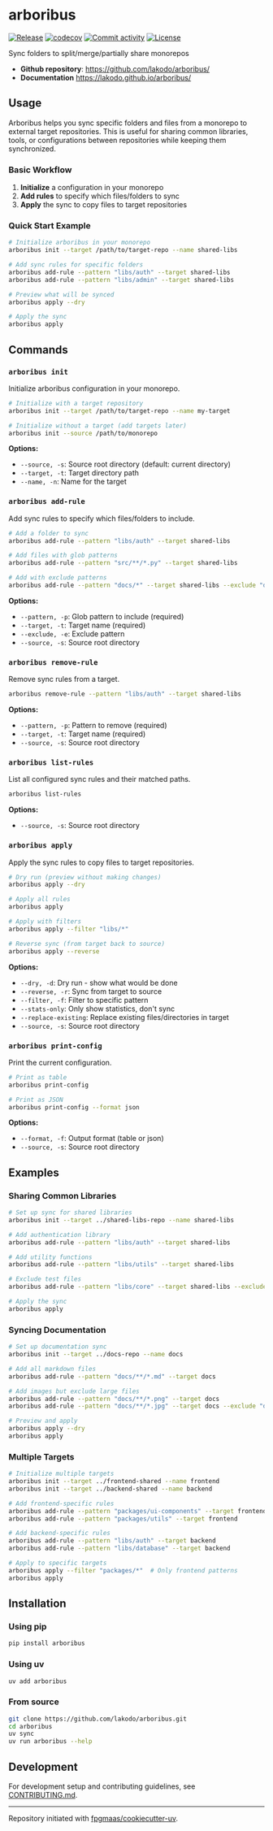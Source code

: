 # arboribus

[![Release](https://img.shields.io/github/v/release/lakodo/arboribus)](https://github.com/lakodo/arboribus/releases)
[![codecov](https://codecov.io/gh/lakodo/arboribus/branch/main/graph/badge.svg)](https://codecov.io/gh/lakodo/arboribus)
[![Commit activity](https://img.shields.io/github/commit-activity/m/lakodo/arboribus)](https://github.com/lakodo/arboribus/graphs/commit-activity)
[![License](https://img.shields.io/github/license/lakodo/arboribus)](https://github.com/lakodo/arboribus/blob/main/LICENSE)

Sync folders to split/merge/partially share monorepos

- **Github repository**: <https://github.com/lakodo/arboribus/>
- **Documentation** <https://lakodo.github.io/arboribus/>

## Usage

Arboribus helps you sync specific folders and files from a monorepo to external target repositories. This is useful for sharing common libraries, tools, or configurations between repositories while keeping them synchronized.

### Basic Workflow

1. **Initialize** a configuration in your monorepo
2. **Add rules** to specify which files/folders to sync
3. **Apply** the sync to copy files to target repositories

### Quick Start Example

```bash
# Initialize arboribus in your monorepo
arboribus init --target /path/to/target-repo --name shared-libs

# Add sync rules for specific folders
arboribus add-rule --pattern "libs/auth" --target shared-libs
arboribus add-rule --pattern "libs/admin" --target shared-libs

# Preview what will be synced
arboribus apply --dry

# Apply the sync
arboribus apply
```

## Commands

### `arboribus init`

Initialize arboribus configuration in your monorepo.

```bash
# Initialize with a target repository
arboribus init --target /path/to/target-repo --name my-target

# Initialize without a target (add targets later)
arboribus init --source /path/to/monorepo
```

**Options:**
- `--source, -s`: Source root directory (default: current directory)
- `--target, -t`: Target directory path
- `--name, -n`: Name for the target

### `arboribus add-rule`

Add sync rules to specify which files/folders to include.

```bash
# Add a folder to sync
arboribus add-rule --pattern "libs/auth" --target shared-libs

# Add files with glob patterns
arboribus add-rule --pattern "src/**/*.py" --target shared-libs

# Add with exclude patterns
arboribus add-rule --pattern "docs/*" --target shared-libs --exclude "docs/internal/*"
```

**Options:**
- `--pattern, -p`: Glob pattern to include (required)
- `--target, -t`: Target name (required)
- `--exclude, -e`: Exclude pattern
- `--source, -s`: Source root directory

### `arboribus remove-rule`

Remove sync rules from a target.

```bash
arboribus remove-rule --pattern "libs/auth" --target shared-libs
```

**Options:**
- `--pattern, -p`: Pattern to remove (required)
- `--target, -t`: Target name (required)
- `--source, -s`: Source root directory

### `arboribus list-rules`

List all configured sync rules and their matched paths.

```bash
arboribus list-rules
```

**Options:**
- `--source, -s`: Source root directory

### `arboribus apply`

Apply the sync rules to copy files to target repositories.

```bash
# Dry run (preview without making changes)
arboribus apply --dry

# Apply all rules
arboribus apply

# Apply with filters
arboribus apply --filter "libs/*"

# Reverse sync (from target back to source)
arboribus apply --reverse
```

**Options:**
- `--dry, -d`: Dry run - show what would be done
- `--reverse, -r`: Sync from target to source
- `--filter, -f`: Filter to specific pattern
- `--stats-only`: Only show statistics, don't sync
- `--replace-existing`: Replace existing files/directories in target
- `--source, -s`: Source root directory

### `arboribus print-config`

Print the current configuration.

```bash
# Print as table
arboribus print-config

# Print as JSON
arboribus print-config --format json
```

**Options:**
- `--format, -f`: Output format (table or json)
- `--source, -s`: Source root directory

## Examples

### Sharing Common Libraries

```bash
# Set up sync for shared libraries
arboribus init --target ../shared-libs-repo --name shared-libs

# Add authentication library
arboribus add-rule --pattern "libs/auth" --target shared-libs

# Add utility functions
arboribus add-rule --pattern "libs/utils" --target shared-libs

# Exclude test files
arboribus add-rule --pattern "libs/core" --target shared-libs --exclude "libs/core/tests/*"

# Apply the sync
arboribus apply
```

### Syncing Documentation

```bash
# Set up documentation sync
arboribus init --target ../docs-repo --name docs

# Add all markdown files
arboribus add-rule --pattern "docs/**/*.md" --target docs

# Add images but exclude large files
arboribus add-rule --pattern "docs/**/*.png" --target docs
arboribus add-rule --pattern "docs/**/*.jpg" --target docs --exclude "docs/archive/*"

# Preview and apply
arboribus apply --dry
arboribus apply
```

### Multiple Targets

```bash
# Initialize multiple targets
arboribus init --target ../frontend-shared --name frontend
arboribus init --target ../backend-shared --name backend

# Add frontend-specific rules
arboribus add-rule --pattern "packages/ui-components" --target frontend
arboribus add-rule --pattern "packages/utils" --target frontend

# Add backend-specific rules
arboribus add-rule --pattern "libs/auth" --target backend
arboribus add-rule --pattern "libs/database" --target backend

# Apply to specific targets
arboribus apply --filter "packages/*"  # Only frontend patterns
arboribus apply
```

## Installation

### Using pip

```bash
pip install arboribus
```

### Using uv

```bash
uv add arboribus
```

### From source

```bash
git clone https://github.com/lakodo/arboribus.git
cd arboribus
uv sync
uv run arboribus --help
```

## Development

For development setup and contributing guidelines, see [CONTRIBUTING.md](CONTRIBUTING.md).

---

Repository initiated with [fpgmaas/cookiecutter-uv](https://github.com/fpgmaas/cookiecutter-uv).
